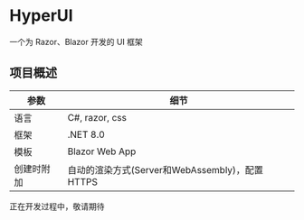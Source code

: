 # HyperUI
一个为 Razor、Blazor 开发的 UI 框架

## 项目概述
| 参数 | 细节 |
|------|------|
| 语言 | C#, razor, css |
| 框架 | .NET 8.0 |
| 模板 | Blazor Web App |
| 创建时附加 | 自动的渲染方式(Server和WebAssembly)，配置HTTPS|

正在开发过程中，敬请期待
